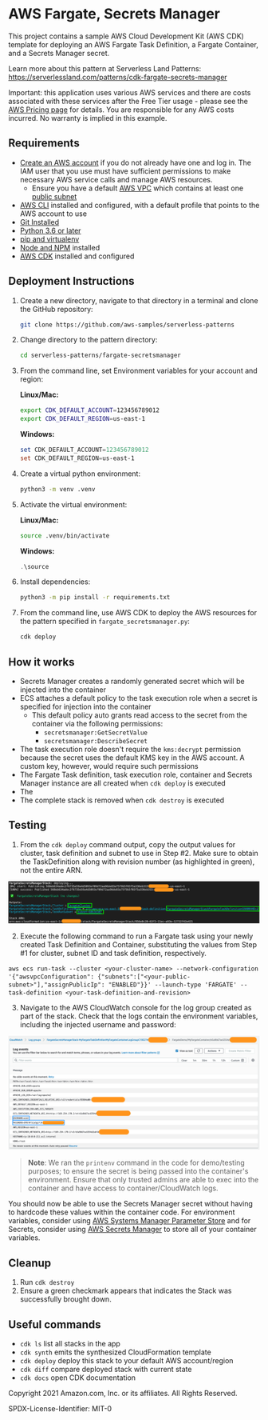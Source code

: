 # AWS  Fargate, Secrets Manager

This project contains a sample AWS Cloud Development Kit (AWS CDK) template for deploying an AWS Fargate Task Definition, a Fargate Container, and a Secrets Manager secret.

Learn more about this pattern at Serverless Land Patterns: https://serverlessland.com/patterns/cdk-fargate-secrets-manager

Important: this application uses various AWS services and there are costs associated with these services after the Free Tier usage - please see the [AWS Pricing page](https://aws.amazon.com/pricing/) for details. You are responsible for any AWS costs incurred. No warranty is implied in this example.


## Requirements

- [Create an AWS account](https://portal.aws.amazon.com/gp/aws/developer/registration/index.html) if you do not already have one and log in. The IAM user that you use must have sufficient permissions to make necessary AWS service calls and manage AWS resources.
  - Ensure you have a default [AWS VPC](https://docs.aws.amazon.com/vpc/latest/userguide/vpc-getting-started.html) which contains at least one [public subnet](https://docs.aws.amazon.com/vpc/latest/userguide/VPC_Scenario2.html)
- [AWS CLI](https://docs.aws.amazon.com/cli/latest/userguide/install-cliv2.html) installed and configured, with a default profile that points to the AWS account to use
- [Git Installed](https://git-scm.com/book/en/v2/Getting-Started-Installing-Git)
- [Python 3.6 or later](https://www.python.org/downloads/)
- [pip and virtualenv](https://docs.aws.amazon.com/cdk/latest/guide/work-with-cdk-python.html#python-prerequisites)
- [Node and NPM](https://nodejs.org/en/download/) installed
- [AWS CDK](https://docs.aws.amazon.com/cdk/latest/guide/cli.html) installed and configured

## Deployment Instructions

1. Create a new directory, navigate to that directory in a terminal and clone the GitHub repository:
   ```bash
   git clone https://github.com/aws-samples/serverless-patterns
   ```
2. Change directory to the pattern directory:
   ```bash
   cd serverless-patterns/fargate-secretsmanager

3. From the command line, set Environment variables for your account and region:
   
   **Linux/Mac:**
    ```bash
    export CDK_DEFAULT_ACCOUNT=123456789012
    export CDK_DEFAULT_REGION=us-east-1
    ```
   **Windows:**
   ```powershell
   set CDK_DEFAULT_ACCOUNT=123456789012
   set CDK_DEFAULT_REGION=us-east-1
   ```
4. Create a virtual python environment:
   ```bash
   python3 -m venv .venv
   ```
5. Activate the virtual environment:
   
   **Linux/Mac:** 
   ```bash
   source .venv/bin/activate
    ```
   
   **Windows:**
   ```powershell
   .\source
   ```
6. Install dependencies:
   ```bash
   python3 -m pip install -r requirements.txt
   ```

7. From the command line, use AWS CDK to deploy the AWS resources for the pattern specified in `fargate_secretsmanager.py`:
   ```bash
   cdk deploy
   ```

## How it works

- Secrets Manager creates a randomly generated secret which will be injected into the container
- ECS attaches a default policy to the task execution role when a secret is specified for injection into the container
  - This default policy auto grants read access to the secret from the container via the following permissions:
     - `secretsmanager:GetSecretValue`
     - `secretsmanager:DescribeSecret`
- The task execution role doesn't require the `kms:decrypt` permission because the secret uses the default KMS key in the AWS account. A custom key, however, would require such permissions
- The Fargate Task definition, task execution role, container and Secrets Manager instance are all created when `cdk deploy` is executed
- The 
- The complete stack is removed when `cdk destroy` is executed


## Testing

1. From the `cdk deploy` command output, copy the output values for cluster, task definition and subnet to use in Step #2. Make sure to obtain the TaskDefinition along with revision number (as highlighted in green), not the entire ARN.

![image](images/CDKOutputs.png)

2. Execute the following command to run a Fargate task using your newly created Task Definition and Container, substituting the values from Step #1 for cluster, subnet ID and task definition, respectively.

```
aws ecs run-task --cluster <your-cluster-name> --network-configuration '{"awsvpcConfiguration": {"subnets":["<your-public-subnet>"],"assignPublicIp": "ENABLED"}}' --launch-type 'FARGATE' --task-definition <your-task-definition-and-revision>
```

3. Navigate to the AWS CloudWatch console for the log group created as part of the stack. Check that the logs contain the environment variables, including the injected username and password:

![image](images/FargateTaskLogs.png)


> **Note**: We ran the `printenv` command in the code for demo/testing purposes; to ensure the secret is being passed into the container's environment. Ensure that only trusted admins are able to exec into the container and have access to container/CloudWatch logs.


You should now be able to use the Secrets Manager secret without having to hardcode these values within the container code. For environment variables, consider using [AWS Systems Manager Parameter Store](https://docs.aws.amazon.com/systems-manager/latest/userguide/systems-manager-parameter-store.html) and for Secrets, consider using [AWS Secrets Manager](https://docs.aws.amazon.com/secretsmanager/latest/userguide/intro.html) to store all of your container variables.


## Cleanup 
1. Run ```cdk destroy```
2. Ensure a green checkmark appears that indicates the Stack was successfully brought down.

## Useful commands

 * `cdk ls`          list all stacks in the app
 * `cdk synth`       emits the synthesized CloudFormation template
 * `cdk deploy`      deploy this stack to your default AWS account/region
 * `cdk diff`        compare deployed stack with current state
 * `cdk docs`        open CDK documentation


Copyright 2021 Amazon.com, Inc. or its affiliates. All Rights Reserved.

SPDX-License-Identifier: MIT-0
